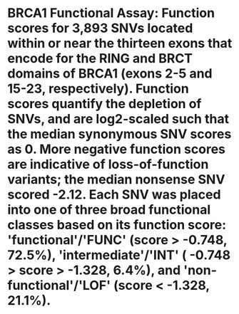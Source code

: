 # BRCA1 Functional Assay: Function scores for 3,893 SNVs located within or near the thirteen exons that encode for the RING and BRCT domains of BRCA1 (exons 2-5 and 15-23, respectively). Function scores quantify the depletion of SNVs, and are log2-scaled such that the median synonymous SNV scores as 0. More negative function scores are indicative of loss-of-function variants; the median nonsense SNV scored -2.12. Each SNV was placed into one of three broad functional classes based on its function score: 'functional'/'FUNC' (score > -0.748, 72.5%), 'intermediate'/'INT' ( -0.748 > score > -1.328, 6.4%), and 'non-functional'/'LOF' (score < -1.328, 21.1%).